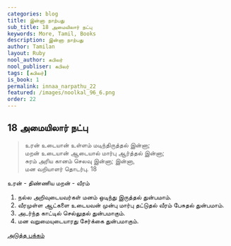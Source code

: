 ```yaml
---
categories: blog
title: இன்னா நாற்பது
sub_title: 18 அமையிலார் நட்பு
keywords: More, Tamil, Books
description: இன்னா நாற்பது
author: Tamilan
layout: Ruby
nool_author: கபிலர்
nool_publiser: கபிலர்
tags: [கபிலர்]
is_book: 1
permalink: innaa_narpathu_22
featured: /images/noolkal_96_6.png
order: 22
---
```



## 18 அமையிலார் நட்பு

> உரன் உடையான் உள்ளம் மடிந்திருத்தல் இன்னா;  
>  மறன் உடையான் ஆடையால் மார்பு ஆர்த்தல் இன்னா;  
>  சுரம் அரிய கானம் செலவு இன்னா; இன்னா,  
>  மன வறியாளர் தொடர்பு. 18

உரன் - திண்ணிய மறன் - வீரம்

  1. நல்ல அறிவுடையவர்கள் மனம் ஒடிந்து இருத்தல் துன்பமாம். 
  2. வீரமுள்ள ஆட்களை உடையவன் முன்பு மார்பு தட்டுதல் வீரம் பேசுதல் துன்பமாம். 
  3. அடர்ந்த காட்டில் செல்லுதல் துன்பமாகும். 
  4. மன வறுமையுடையாரது சேர்க்கை துன்பமாகும். 

[அடுத்த பக்கம்](innaa_narpathu_23)